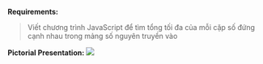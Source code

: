 **Requirements:**
> Viết chương trình JavaScript để tìm tổng tối đa của mỗi cặp số đứng cạnh nhau trong mảng số nguyên truyền vào

**Pictorial Presentation:**
<kbd><img src="https://www.w3resource.com/w3r_images/javascript-basic-image-exercise-91.png"></kbd><br/>
